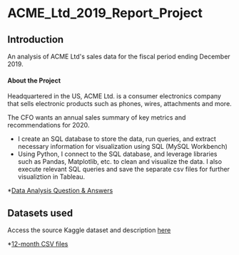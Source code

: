 # ACME_Ltd_2019_Report_Project

## Introduction

An analysis of ACME Ltd's sales data for the fiscal period ending December 2019. 

#### About the Project

Headquartered in the US, ACME Ltd. is a consumer electronics company that sells electronic products such as phones, wires, attachments and more. 

The CFO wants an annual sales summary of key metrics and recommendations for 2020. 

* I create an SQL database to store the data, run queries, and extract necessary information for visualization using SQL (MySQL Workbench)
* Using Python, I connect to the SQL database, and leverage libraries such as Pandas, Matplotlib, etc. to clean and visualize the data. I also execute relevant SQL queries and save the separate csv files for further visualiztion in Tableau.

*[Data Analysis Question & Answers](questions_and_answers.md)

## Datasets used

Access the source Kaggle dataset and description [here](https://www.kaggle.com/datasets/knightbearr/sales-product-data)

*[12-month CSV files](csv/)
